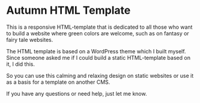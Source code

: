 # Autumn HTML Template

This is a responsive HTML-template that is dedicated to all those who want to build a website where green colors are welcome, such as on fantasy or fairy tale websites.

The HTML template is based on a WordPress theme which I built myself. Since someone asked me if I could build a static HTML-template based on it, I did this.

So you can use this calming and relaxing design on static websites or use it as a basis for a template on another CMS.

If you have any questions or need help, just let me know.
